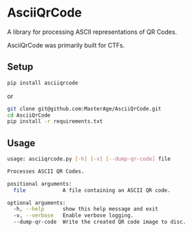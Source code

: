 # AsciiQrCode
A library for processing ASCII representations of QR Codes.

AsciiQrCode was primarily built for CTFs.

## Setup
```bash
pip install asciiqrcode
```

or

```bash
git clone git@github.com:MasterAge/AsciiQrCode.git
cd AsciiQrCode
pip install -r requirements.txt
```

## Usage
```bash
usage: asciiqrcode.py [-h] [-v] [--dump-qr-code] file

Processes ASCII QR Codes.

positional arguments:
  file            A file containing an ASCII QR code.

optional arguments:
  -h, --help      show this help message and exit
  -v, --verbose   Enable verbose logging.
  --dump-qr-code  Write the created QR code image to disc.

```